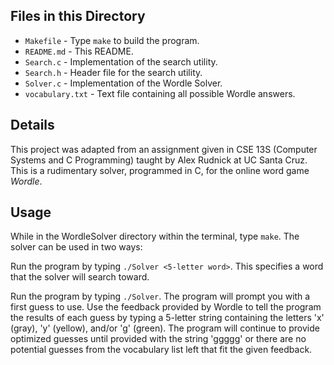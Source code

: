 ## Files in this Directory
* `Makefile` - Type `make` to build the program.
* `README.md` - This README.
* `Search.c` - Implementation of the search utility.
* `Search.h` - Header file for the search utility.
* `Solver.c` - Implementation of the Wordle Solver.
* `vocabulary.txt` - Text file containing all possible Wordle answers.

## Details
This project was adapted from an assignment given in CSE 13S (Computer Systems and C Programming) taught by Alex
Rudnick at UC Santa Cruz. This is a rudimentary solver, programmed in C, for the online word game *Wordle*.

## Usage
While in the WordleSolver directory within the terminal, type `make`. The solver can be used in two ways:

Run the program by typing `./Solver <5-letter word>`. This specifies a word that the solver will search toward.

Run the program by typing `./Solver`. The program will prompt you with a first guess to use. Use the feedback
provided by Wordle to tell the program the results of each guess by typing a 5-letter string containing the
letters 'x' (gray), 'y' (yellow), and/or 'g' (green). The program will continue to provide optimized guesses
until provided with the string 'ggggg' or there are no potential guesses from the vocabulary list left that fit
the given feedback.
